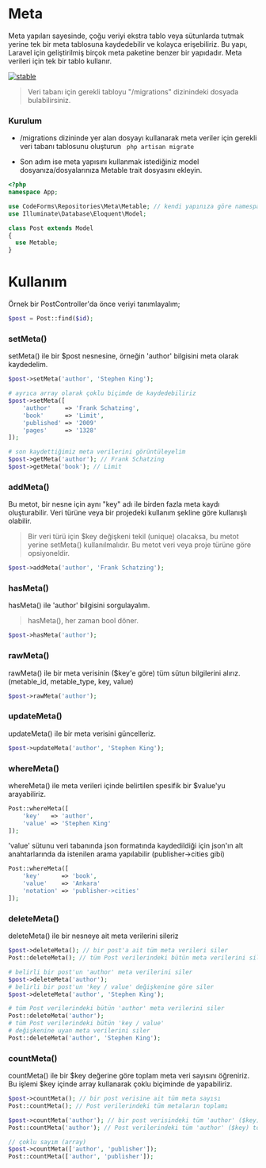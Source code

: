 # Meta
Meta yapıları sayesinde, çoğu veriyi ekstra tablo veya sütunlarda tutmak yerine tek bir meta tablosuna kaydedebilir ve kolayca erişebiliriz. Bu yapı, Laravel için geliştirilmiş birçok meta paketine benzer bir yapıdadır. Meta verileri için tek bir tablo kullanır.

[![stable](http://badges.github.io/stability-badges/dist/stable.svg)](http://github.com/badges/stability-badges)

> Veri tabanı için gerekli tabloyu "/migrations" dizinindeki dosyada bulabilirsiniz.

### Kurulum

* /migrations dizininde yer alan dosyayı kullanarak meta veriler için gerekli veri tabanı tablosunu oluşturun
``` php artisan migrate```

* Son adım ise meta yapısını kullanmak istediğiniz model dosyanıza/dosyalarınıza Metable trait dosyasını ekleyin.
```php
<?php
namespace App;

use CodeForms\Repositories\Meta\Metable; // kendi yapınıza göre namespace'i değiştirin
use Illuminate\Database\Eloquent\Model;

class Post extends Model
{
  use Metable;
}
```

# Kullanım
Örnek bir PostController'da önce veriyi tanımlayalım;
```php
$post = Post::find($id);
```
### setMeta()
setMeta() ile bir $post nesnesine, örneğin 'author' bilgisini meta olarak kaydedelim.
```php
$post->setMeta('author', 'Stephen King');

# ayrıca array olarak çoklu biçimde de kaydedebiliriz
$post->setMeta([
	'author'    => 'Frank Schatzing',
	'book'      => 'Limit',
	'published' => '2009'
	'pages'     => '1328'
]);

# son kaydettiğimiz meta verilerini görüntüleyelim
$post->getMeta('author'); // Frank Schatzing
$post->getMeta('book'); // Limit
```
### addMeta()
Bu metot, bir nesne için aynı "key" adı ile birden fazla meta kaydı oluşturabilir. Veri türüne veya bir projedeki kullanım şekline göre kullanışlı olabilir.
> Bir veri türü için $key değişkeni tekil (unique) olacaksa, bu metot yerine setMeta() kullanılmalıdır. Bu metot veri veya proje türüne göre opsiyoneldir.
```php
$post->addMeta('author', 'Frank Schatzing');
```
### hasMeta()
hasMeta() ile 'author' bilgisini sorgulayalım. 
> hasMeta(), her zaman bool döner.
```php
$post->hasMeta('author');
```
### rawMeta()
rawMeta() ile bir meta verisinin ($key'e göre) tüm sütun bilgilerini alırız.
(metable_id, metable_type, key, value)
```php
$post->rawMeta('author');
```
### updateMeta()
updateMeta() ile bir meta verisini güncelleriz.
```php
$post->updateMeta('author', 'Stephen King');
```
### whereMeta()
whereMeta() ile meta verileri içinde belirtilen spesifik bir $value'yu arayabiliriz.
```php
Post::whereMeta([
	'key'   => 'author',
	'value' => 'Stephen King'
]);
```
'value' sütunu veri tabanında json formatında kaydedildiği için json'ın alt anahtarlarında da istenilen arama yapılabilir (publisher->cities gibi)
```php
Post::whereMeta([
	'key'      => 'book',
	'value'    => 'Ankara'
	'notation' => 'publisher->cities'
]);
```
### deleteMeta()
deleteMeta() ile bir nesneye ait meta verilerini sileriz
```php
$post->deleteMeta(); // bir post'a ait tüm meta verileri siler
Post::deleteMeta(); // tüm Post verilerindeki bütün meta verilerini siler

# belirli bir post'un 'author' meta verilerini siler
$post->deleteMeta('author');
# belirli bir post'un 'key / value' değişkenine göre siler
$post->deleteMeta('author', 'Stephen King');

# tüm Post verilerindeki bütün 'author' meta verilerini siler
Post::deleteMeta('author');
# tüm Post verilerindeki bütün 'key / value' 
# değişkenine uyan meta verilerini siler
Post::deleteMeta('author', 'Stephen King');
```
### countMeta()
countMeta() ile bir $key değerine göre toplam meta veri sayısını öğreniriz. Bu işlemi $key içinde array kullanarak çoklu biçiminde de yapabiliriz.
```php
$post->countMeta(); // bir post verisine ait tüm meta sayısı
Post::countMeta(); // Post verilerindeki tüm metaların toplamı

$post->countMeta('author'); // bir post verisindeki tüm 'author' ($key) toplamı
Post::countMeta('author'); // Post verilerindeki tüm 'author' ($key) toplamı

// çoklu sayım (array)
$post->countMeta(['author', 'publisher']); 
Post::countMeta(['author', 'publisher']);
```